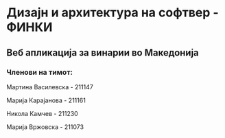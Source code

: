 # Дизајн и архитектура на софтвер - ФИНКИ
## Веб апликација за винарии во Македонија
### Членови на тимот:
Мартина Василевска - 211147   

Марија Карајанова - 211161   

Никола Камчев - 211230  

Марија Вржовска - 211073   

